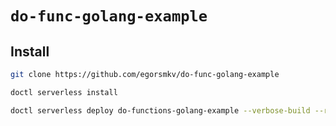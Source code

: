 # `do-func-golang-example`

## Install

```bash
git clone https://github.com/egorsmkv/do-func-golang-example

doctl serverless install

doctl serverless deploy do-functions-golang-example --verbose-build --remote-build
```

